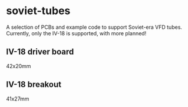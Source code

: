# soviet-tubes

A selection of PCBs and example code to support Soviet-era VFD tubes.
Currently, only the IV-18 is supported, with more planned!

## IV-18 driver board
42x20mm

## IV-18 breakout
41x27mm

